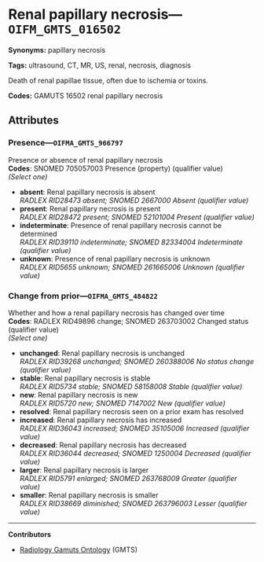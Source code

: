 # Renal papillary necrosis—`OIFM_GMTS_016502`

**Synonyms:** papillary necrosis

**Tags:** ultrasound, CT, MR, US, renal, necrosis, diagnosis

Death of renal papillae tissue, often due to ischemia or toxins.

**Codes:** GAMUTS 16502 renal papillary necrosis

## Attributes

### Presence—`OIFMA_GMTS_966797`

Presence or absence of renal papillary necrosis  
**Codes**: SNOMED 705057003 Presence (property) (qualifier value)  
*(Select one)*

- **absent**: Renal papillary necrosis is absent  
_RADLEX RID28473 absent; SNOMED 2667000 Absent (qualifier value)_
- **present**: Renal papillary necrosis is present  
_RADLEX RID28472 present; SNOMED 52101004 Present (qualifier value)_
- **indeterminate**: Presence of renal papillary necrosis cannot be determined  
_RADLEX RID39110 indeterminate; SNOMED 82334004 Indeterminate (qualifier value)_
- **unknown**: Presence of renal papillary necrosis is unknown  
_RADLEX RID5655 unknown; SNOMED 261665006 Unknown (qualifier value)_

### Change from prior—`OIFMA_GMTS_484822`

Whether and how a renal papillary necrosis has changed over time  
**Codes**: RADLEX RID49896 change; SNOMED 263703002 Changed status (qualifier value)  
*(Select one)*

- **unchanged**: Renal papillary necrosis is unchanged  
_RADLEX RID39268 unchanged; SNOMED 260388006 No status change (qualifier value)_
- **stable**: Renal papillary necrosis is stable  
_RADLEX RID5734 stable; SNOMED 58158008 Stable (qualifier value)_
- **new**: Renal papillary necrosis is new  
_RADLEX RID5720 new; SNOMED 7147002 New (qualifier value)_
- **resolved**: Renal papillary necrosis seen on a prior exam has resolved  
- **increased**: Renal papillary necrosis has increased  
_RADLEX RID36043 increased; SNOMED 35105006 Increased (qualifier value)_
- **decreased**: Renal papillary necrosis has decreased  
_RADLEX RID36044 decreased; SNOMED 1250004 Decreased (qualifier value)_
- **larger**: Renal papillary necrosis is larger  
_RADLEX RID5791 enlarged; SNOMED 263768009 Greater (qualifier value)_
- **smaller**: Renal papillary necrosis is smaller  
_RADLEX RID38669 diminished; SNOMED 263796003 Lesser (qualifier value)_

---

**Contributors**

- [Radiology Gamuts Ontology](https://gamuts.net/) (GMTS)